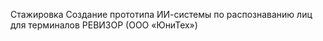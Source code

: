 Стажировка Создание прототипа ИИ-системы по распознаванию лиц для терминалов РЕВИЗОР
(ООО «ЮниТех») 
